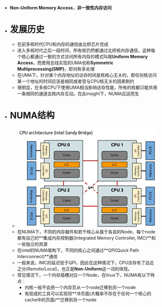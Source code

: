 - **Non-Uniform Memory Access**，**非一致性内存访问**
- # 发展历史
	- 在前多核时代CPU和内存的通信由北桥芯片完成
	- 进入多核时代之后一段时间，所有核仍然都通过北桥核内存通信，这种每个核心都通过一致的方式访问所有内存的模式叫做**Uniform Memory Access**，而使用总线实现的UMA也称**Symmetric Multiprocessing(SMP)**，即对称多处理
	- 在UMA下，针对某个内存地址的访存时间是核核心无关的，即任何核访问某一个地址的时间应该是相同或者受与CPU核无关的因素制约
	- 很明显，在多核CPU下使用UMA相当影响访存性能，所有的核都只能共用一条相同的通道去核内存互动。在此insight下，NUMA应运而生
- # NUMA结构
	- ![image.png](../assets/image_1696239929776_0.png)
	- 在NUMA下，不同的内存器件和若干核心从属于各自的Node，每个node都有自己的**集成内存控制器(Integrated Memory Controller, IMC)**和一些独立的资源
	- 在intel的NUMA架构下，不同的核心之间通过**QPI(Quick Path Interconnect)**通信
	- 一般来说，IMC的延迟低于QPI，因此在这种情况下，CPU访存有了远近之分(Remote/Local)，也正是**Non-Uniform**这一词的体现。
	- 常见情况下，一个内存插槽对应一个Node，在linux下，NUMA有以下特点：
		- 内核一般不会把一个内存页从一个node迁移到另一个node
		- 有现成的工具可以实现将**冷页面(大概率不存在于任何一个核心的cache中的页面)**迁移到另一个node